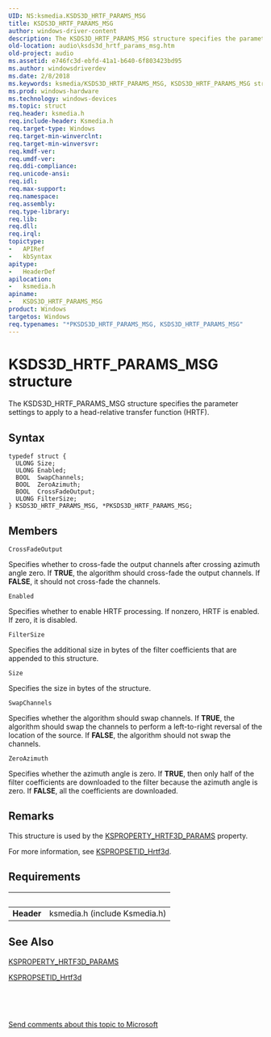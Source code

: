 ```yaml
---
UID: NS:ksmedia.KSDS3D_HRTF_PARAMS_MSG
title: KSDS3D_HRTF_PARAMS_MSG
author: windows-driver-content
description: The KSDS3D_HRTF_PARAMS_MSG structure specifies the parameter settings to apply to a head-relative transfer function (HRTF).
old-location: audio\ksds3d_hrtf_params_msg.htm
old-project: audio
ms.assetid: e746fc3d-ebfd-41a1-b640-6f803423bd95
ms.author: windowsdriverdev
ms.date: 2/8/2018
ms.keywords: ksmedia/KSDS3D_HRTF_PARAMS_MSG, KSDS3D_HRTF_PARAMS_MSG structure [Audio Devices], aud-prop_1f9e726f-d9b6-43e5-8c6e-82e645587ca4.xml, *PKSDS3D_HRTF_PARAMS_MSG, ksmedia/PKSDS3D_HRTF_PARAMS_MSG, audio.ksds3d_hrtf_params_msg, PKSDS3D_HRTF_PARAMS_MSG structure pointer [Audio Devices], KSDS3D_HRTF_PARAMS_MSG, PKSDS3D_HRTF_PARAMS_MSG
ms.prod: windows-hardware
ms.technology: windows-devices
ms.topic: struct
req.header: ksmedia.h
req.include-header: Ksmedia.h
req.target-type: Windows
req.target-min-winverclnt: 
req.target-min-winversvr: 
req.kmdf-ver: 
req.umdf-ver: 
req.ddi-compliance: 
req.unicode-ansi: 
req.idl: 
req.max-support: 
req.namespace: 
req.assembly: 
req.type-library: 
req.lib: 
req.dll: 
req.irql: 
topictype:
-	APIRef
-	kbSyntax
apitype:
-	HeaderDef
apilocation:
-	ksmedia.h
apiname:
-	KSDS3D_HRTF_PARAMS_MSG
product: Windows
targetos: Windows
req.typenames: "*PKSDS3D_HRTF_PARAMS_MSG, KSDS3D_HRTF_PARAMS_MSG"
---
```


# KSDS3D_HRTF_PARAMS_MSG structure
The KSDS3D_HRTF_PARAMS_MSG structure specifies the parameter settings to apply to a head-relative transfer function (HRTF).

## Syntax
````
typedef struct {
  ULONG Size;
  ULONG Enabled;
  BOOL  SwapChannels;
  BOOL  ZeroAzimuth;
  BOOL  CrossFadeOutput;
  ULONG FilterSize;
} KSDS3D_HRTF_PARAMS_MSG, *PKSDS3D_HRTF_PARAMS_MSG;
````

## Members


`CrossFadeOutput`

Specifies whether to cross-fade the output channels after crossing azimuth angle zero. If <b>TRUE</b>, the algorithm should cross-fade the output channels. If <b>FALSE</b>, it should not cross-fade the channels.

`Enabled`

Specifies whether to enable HRTF processing. If nonzero, HRTF is enabled. If zero, it is disabled.

`FilterSize`

Specifies the additional size in bytes of the filter coefficients that are appended to this structure.

`Size`

Specifies the size in bytes of the structure.

`SwapChannels`

Specifies whether the algorithm should swap channels. If <b>TRUE</b>, the algorithm should swap the channels to perform a left-to-right reversal of the location of the source. If <b>FALSE</b>, the algorithm should not swap the channels.

`ZeroAzimuth`

Specifies whether the azimuth angle is zero. If <b>TRUE</b>, then only half of the filter coefficients are downloaded to the filter because the azimuth angle is zero. If <b>FALSE</b>, all the coefficients are downloaded.

## Remarks
This structure is used by the <a href="https://msdn.microsoft.com/library/windows/hardware/ff537357">KSPROPERTY_HRTF3D_PARAMS</a> property.

For more information, see <a href="https://msdn.microsoft.com/library/windows/hardware/ff537482">KSPROPSETID_Hrtf3d</a>.

## Requirements
| &nbsp; | &nbsp; |
| ---- |:---- |
| **Header** | ksmedia.h (include Ksmedia.h) |

## See Also

<a href="https://msdn.microsoft.com/library/windows/hardware/ff537357">KSPROPERTY_HRTF3D_PARAMS</a>



<a href="https://msdn.microsoft.com/library/windows/hardware/ff537482">KSPROPSETID_Hrtf3d</a>



 

 

<a href="mailto:wsddocfb@microsoft.com?subject=Documentation%20feedback [audio\audio]:%20KSDS3D_HRTF_PARAMS_MSG structure%20 RELEASE:%20(2/8/2018)&amp;body=%0A%0APRIVACY STATEMENT%0A%0AWe use your feedback to improve the documentation. We don't use your email address for any other purpose, and we'll remove your email address from our system after the issue that you're reporting is fixed. While we're working to fix this issue, we might send you an email message to ask for more info. Later, we might also send you an email message to let you know that we've addressed your feedback.%0A%0AFor more info about Microsoft's privacy policy, see http://privacy.microsoft.com/en-us/default.aspx." title="Send comments about this topic to Microsoft">Send comments about this topic to Microsoft</a>